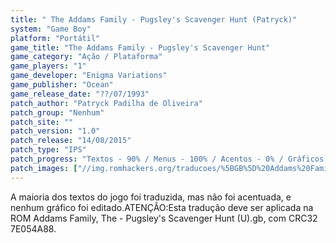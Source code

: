 ```yaml
---
title: " The Addams Family - Pugsley's Scavenger Hunt (Patryck)"
system: "Game Boy"
platform: "Portátil"
game_title: "The Addams Family - Pugsley's Scavenger Hunt"
game_category: "Ação / Plataforma"
game_players: "1"
game_developer: "Enigma Variations"
game_publisher: "Ocean"
game_release_date: "??/07/1993"
patch_author: "Patryck Padilha de Oliveira"
patch_group: "Nenhum"
patch_site: ""
patch_version: "1.0"
patch_release: "14/08/2015"
patch_type: "IPS"
patch_progress: "Textos - 90% / Menus - 100% / Acentos - 0% / Gráficos - 0%"
patch_images: ["//img.romhackers.org/traducoes/%5BGB%5D%20Addams%20Family,%20The%20-%20Pugsley's%20Scavenger%20Hunt%20-%20Patryck%20-%201.png","//img.romhackers.org/traducoes/%5BGB%5D%20Addams%20Family,%20The%20-%20Pugsley's%20Scavenger%20Hunt%20-%20Patryck%20-%202.png","//img.romhackers.org/traducoes/%5BGB%5D%20Addams%20Family,%20The%20-%20Pugsley's%20Scavenger%20Hunt%20-%20Patryck%20-%203.png"]
---
```

A maioria dos textos do jogo foi traduzida, mas não foi acentuada, e nenhum gráfico foi editado.ATENÇÃO:Esta tradução deve ser aplicada na ROM Addams Family, The - Pugsley's Scavenger Hunt (U).gb, com CRC32 7E054A88.